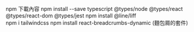 npm 下載內容
npm install --save typescript @types/node @types/react @types/react-dom @types/jest
npm install @line/liff  
npm i tailwindcss
npm install react-breadcrumbs-dynamic (麵包屑的套件)

